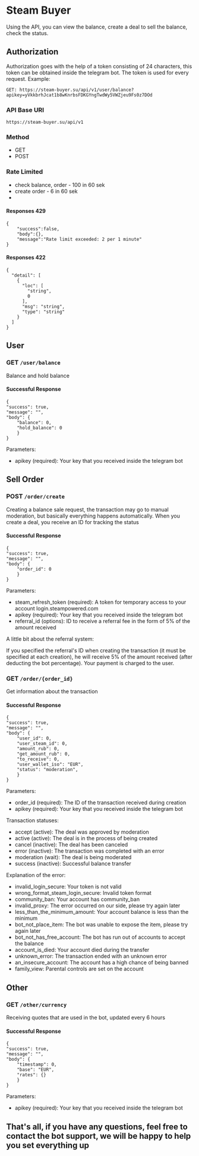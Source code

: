# Steam Buyer
Using the API, you can view the balance, create a deal to sell the balance, check the status.

## Authorization
Authorization goes with the help of a token consisting of 24 characters, this token can be obtained inside the telegram bot. The token is used for every request. Example:

`GET: https://steam-buyer.su/api/v1/user/balance?apikey=yVkkbrhJcat1b8wKnrbsFDKGYngTwdWy5VWZjeu9Fs0z7DOd`
    
### API Base URI
`https://steam-buyer.su/api/v1`
### Method
- GET
- POST

### Rate Limited
 - check balance, order - 100 in 60 sek
 - create order - 6 in 60 sek
 - 
#### Responses 429
    {
        "success":false,
        "body":{},
        "message":"Rate limit exceeded: 2 per 1 minute"
    }

#### Responses 422


    {
      "detail": [
        {
          "loc": [
            "string",
            0
          ],
          "msg": "string",
          "type": "string"
        }
      ]
    }


## User

### GET `/user/balance`

Balance and hold balance

#### Successful Response

    {
    "success": true,
    "message": "",
    "body": {
        "balance": 0,
        "hold_balance": 0
        }
    }
Parameters:

 * apikey (required): Your key that you received inside the telegram bot

## Sell Order

### POST `/order/create`

Creating a balance sale request, the transaction may go to manual moderation, but basically everything happens automatically. When you create a deal, you receive an ID for tracking the status

#### Successful Response

    {
    "success": true,
    "message": "",
    "body": {
        "order_id": 0
        }
    }
Parameters:

 * steam_refresh_token (required): A token for temporary access to your account login.steampowered.com
 * apikey (required): Your key that you received inside the telegram bot
 * referral_id (options): ID to receive a referral fee in the form of 5% of the amount received

A little bit about the referral system:

If you specified the referral's ID when creating the transaction (it must be specified at each creation), he will receive 5% of the amount received (after deducting the bot percentage). Your payment is charged to the user.

### GET `/order/{order_id}`

Get information about the transaction

#### Successful Response

    {
    "success": true,
    "message": "",
    "body": {
        "user_id": 0,
        "user_steam_id": 0,
        "amount_rub": 0,
        "get_amount_rub": 0,
        "to_receive": 0,
        "user_wallet_iso": "EUR",
        "status": "moderation",
        }
    }
Parameters:

 * order_id (required): The ID of the transaction received during creation
 * apikey (required): Your key that you received inside the telegram bot

Transaction statuses:

* accept (active): The deal was approved by moderation
* active (active): The deal is in the process of being created
* cancel (inactive): The deal has been canceled
* error (inactive): The transaction was completed with an error
* moderation (wait): The deal is being moderated
* success (inactive): Successful balance transfer

Explanation of the error:

* invalid_login_secure: Your token is not valid
* wrong_format_steam_login_secure: Invalid token format
* community_ban: Your account has community_ban
* invalid_proxy: The error occurred on our side, please try again later
* less_than_the_minimum_amount: Your account balance is less than the minimum
* bot_not_place_item: The bot was unable to expose the item, please try again later
* bot_not_has_free_account: The bot has run out of accounts to accept the balance
* account_is_died: Your account died during the transfer
* unknown_error: The transaction ended with an unknown error
* an_insecure_account: The account has a high chance of being banned
* family_view: Parental controls are set on the account

## Other

### GET `/other/currency`

Receiving quotes that are used in the bot, updated every 6 hours

#### Successful Response

    {
    "success": true,
    "message": "",
    "body": {
        "timestamp": 0,
        "base": "EUR",
        "rates": {}
        }
    }
Parameters:

 * apikey (required): Your key that you received inside the telegram bot


## That's all, if you have any questions, feel free to contact the bot support, we will be happy to help you set everything up
